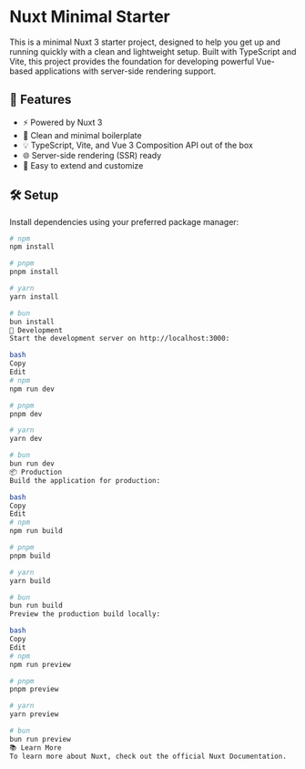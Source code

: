 # Nuxt Minimal Starter

This is a minimal Nuxt 3 starter project, designed to help you get up and running quickly with a clean and lightweight setup. Built with TypeScript and Vite, this project provides the foundation for developing powerful Vue-based applications with server-side rendering support.

## 🚀 Features

- ⚡️ Powered by Nuxt 3
- 🧱 Clean and minimal boilerplate
- 💡 TypeScript, Vite, and Vue 3 Composition API out of the box
- 🌐 Server-side rendering (SSR) ready
- 🔧 Easy to extend and customize

## 🛠 Setup

Install dependencies using your preferred package manager:

```bash
# npm
npm install

# pnpm
pnpm install

# yarn
yarn install

# bun
bun install
🧪 Development
Start the development server on http://localhost:3000:

bash
Copy
Edit
# npm
npm run dev

# pnpm
pnpm dev

# yarn
yarn dev

# bun
bun run dev
📦 Production
Build the application for production:

bash
Copy
Edit
# npm
npm run build

# pnpm
pnpm build

# yarn
yarn build

# bun
bun run build
Preview the production build locally:

bash
Copy
Edit
# npm
npm run preview

# pnpm
pnpm preview

# yarn
yarn preview

# bun
bun run preview
📚 Learn More
To learn more about Nuxt, check out the official Nuxt Documentation.
